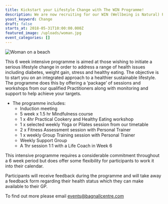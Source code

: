 ```yaml
---
title: Kickstart your Lifestyle Change with The WIN Programme!
description: We are now recruiting for our WIN (Wellbeing is Natural) Programme.
yoast_keyword: Change
draft: false
starts_at: 2018-05-31T10:00:00.000Z
featured_image: /uploads/woman.jpg
event_categories: []
---
```


![Woman on a beach](/uploads/woman.jpg)

This 6 week intensive programme is aimed at those wishing to initiate a serious lifestyle change in order to address a range of health issues including diabetes, weight gain, stress and healthy eating. The objective is to start you on an integrated approach to a healthier sustainable lifestyle. The programme does this by offering a ‘package’ of sessions and workshops from our qualified Practitioners along with monitoring and support to help achieve your targets.

- The programme includes:
    - Induction meeting
    - 5 week x 1.5 hr Mindfulness course
    - 1 x 4hr Practical Cookery and Healthy Eating workshop
    - 1 x selected weekly Yoga or Pilates session from our timetable
    - 2 x Fitness Assessment session with Personal Trainer
    - 1 x weekly Group Training session with Personal Trainer
    - Weekly Support Group
    - A 1hr session 1:1 with a Life Coach in Week 6

This intensive programme requires a considerable commitment throughout a 6 week period but does offer some flexibility for participants to work it into their calendar.

Participants will receive feedback during the programme and will take away a feedback form regarding their health status which they can make available to their GP.

To find out more please email [events@bagnallcentre.com](mailto:events@bagnallcentre.com)
